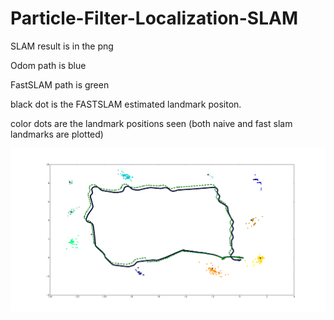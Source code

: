 # Particle-Filter-Localization-SLAM

SLAM result is in the png

Odom path is blue 

FastSLAM path is green


black dot is the FASTSLAM estimated landmark positon. 

color dots are the landmark positions seen (both naive and fast slam landmarks are plotted) 

![alt text](https://github.com/yuyangch/Particle-Filter-Localization-SLAM/blob/master/figure_2_turtlebot.png)
